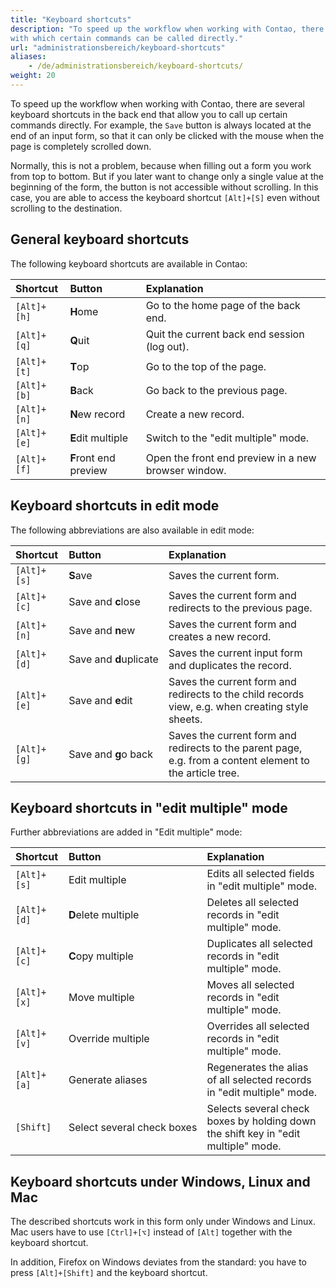 ```yaml
---
title: "Keyboard shortcuts"
description: "To speed up the workflow when working with Contao, there are several keyboard shortcuts in the back end, 
with which certain commands can be called directly."
url: "administrationsbereich/keyboard-shortcuts"
aliases:
    - /de/administrationsbereich/keyboard-shortcuts/
weight: 20
---
```


To speed up the workflow when working with Contao, there are several keyboard shortcuts in the back end that allow you to
call up certain commands directly. For example, the `Save` button is always located at the end of an input form, so that 
it can only be clicked with the mouse when the page is completely scrolled down.

Normally, this is not a problem, because when filling out a form you work from top to bottom. But 
if you later want to change only a single value at the beginning of the form, the button is not accessible without scrolling. 
In this case, you are able to access the keyboard shortcut `[Alt]+[S]` even without scrolling 
to the destination.


## General keyboard shortcuts

The following keyboard shortcuts are available in Contao:

| Shortcut          | Button                  | Explanation                                                                         |
|:------------------|:------------------------|:------------------------------------------------------------------------------------|
| `[Alt]+[h]`       | **H**ome                | Go to the home page of the back end.                                                |
| `[Alt]+[q]`       | **Q**uit                | Quit the current back end session (log out).                                        |
| `[Alt]+[t]`       | **T**op                 | Go to the top of the page.                                                          |
| `[Alt]+[b]`       | **B**ack                | Go back to the previous page.                                                       |
| `[Alt]+[n]`       | **N**ew record          | Create a new record.                                                                |
| `[Alt]+[e]`       | **E**dit multiple       | Switch to the "edit multiple" mode.                                                 |
| `[Alt]+[f]`       | **F**ront end preview   | Open the front end preview in a new browser window.                                 |


## Keyboard shortcuts in edit mode

The following abbreviations are also available in edit mode:

| Shortcut          | Button                                | Explanation                                                                                               |
|:------------------|:--------------------------------------|:----------------------------------------------------------------------------------------------------------|
| `[Alt]+[s]`       | **S**ave                              | Saves the current form.                                                                                   |
| `[Alt]+[c]`       | Save and **c**lose                    | Saves the current form and redirects to the previous page.                                                |
| `[Alt]+[n]`       | Save and **n**ew                      | Saves the current form and creates a new record.                                                          |
| `[Alt]+[d]`       | Save&nbsp;and&nbsp;**d**uplicate      | Saves the current input form and duplicates the record.                                                   |
| `[Alt]+[e]`       | Save and **e**dit                     | Saves the current form and redirects to the child records view, e.g. when creating style sheets.          |
| `[Alt]+[g]`       | Save and **g**o back                  | Saves the current form and redirects to the parent page, e.g. from a content element to the article tree. |


## Keyboard shortcuts in "edit multiple" mode

Further abbreviations are added in "Edit multiple" mode:

| Shortcut          | Button                                      | Explanation                                                                                         |
|:------------------|:--------------------------------------------|:----------------------------------------------------------------------------------------------------|
| `[Alt]+[s]`       | Edit multiple                               | Edits all selected fields in "edit multiple" mode.                                                  |
| `[Alt]+[d]`       | **D**elete multiple                         | Deletes all selected records in "edit multiple" mode.                                               |
| `[Alt]+[c]`       | **C**opy multiple                           | Duplicates all selected records in "edit multiple" mode.                                            |
| `[Alt]+[x]`       | Move multiple                          	    | Moves all selected records in "edit multiple" mode.                                                 |
| `[Alt]+[v]`       | Override multiple                           | Overrides all selected records in "edit multiple" mode.                                             |
| `[Alt]+[a]`       | Generate aliases                            | Regenerates the alias of all selected records in "edit multiple" mode.                              |
| `[Shift]`         | Select&nbsp;several&nbsp;check&nbsp;boxes   | Selects several check boxes by holding down the shift key in "edit multiple" mode.                  |


## Keyboard shortcuts under Windows, Linux and Mac

The described shortcuts work in this form only under Windows and Linux. Mac users have to use `[Ctrl]+[⌥]` instead of `[Alt]` 
together with the keyboard shortcut.

In addition, Firefox on Windows deviates from the standard: you have to press `[Alt]+[Shift]` and the keyboard shortcut.
